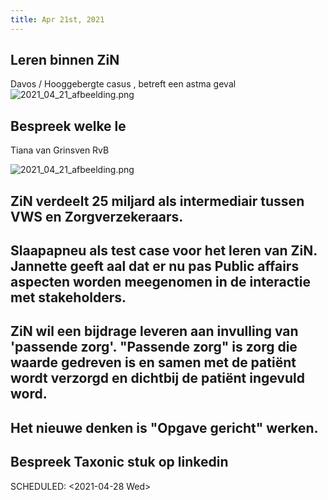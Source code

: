 ```yaml
---
title: Apr 21st, 2021
---
```


## Leren binnen ZiN
Davos / Hooggebergte casus , betreft een astma geval
![2021_04_21_afbeelding.png](https://cdn.logseq.com/%2F8f1ae382-5f18-4f77-89b5-10a6cfda69c53afb3ad9-9682-4cce-93a7-9b0bd74143962021_04_21_afbeelding.png?Expires=4772591352&Signature=DV-MbJsYVtoIk6zlfJ46qiGacZ0~FGJ~tNxPkA8-2l~UJ81HkxfYnIex8Mse8IpPBR~9s1RmUtHeU3B7I73Ie3PdLN-Y4wVnUs1~ozq3q~0NpkSJDSfzENyY17JiccC0OQom7XbEbRSPZyGWDe8txJUeTiX2gcGJYps0NPWq-2kZRCiiSA93no7QjIkwTM6bTGyAtSml1g~dcQz0BxcVHMkceTA2roNIHOOZfgTiEh2XCDnh-gtMfIXkMYyNnwCWgR5IvAgPAGvAhgaHHAe23ukWMwnGmP2zalCodT6xc7xhYECNIupPWOixMJNBWvuGzb3KwJv6cBBQzS9Ln7SKQg__&Key-Pair-Id=APKAJE5CCD6X7MP6PTEA)
## Bespreek welke le
Tiana van Grinsven RvB

![2021_04_21_afbeelding.png](https://cdn.logseq.com/%2F8f1ae382-5f18-4f77-89b5-10a6cfda69c56c6c5d59-5a75-4d0f-9a02-eeb5e8c4b63d2021_04_21_afbeelding.png?Expires=4772591647&Signature=ogGJQQ9iQ9M6BTOSQuzq61WhPFq6~9gRQy5Bw2gMzWb61h5kzyeyI5RUj4M~O5AfaL9NDvBDVET90mMoVlhsUKmXVy-kdCF4j5wB8GR~bUfX~Ogv8TAxm2CPcENMH6Ep6zL7bO1hPhwEjYsTmwvLmbE-zJbUrmwlUvOyGgXZEY3ObCrmCJAt5N4BaAo1e0Pr1722HZKUEteJdfGLfs2HdDLiymK84M-8y5W10jqBIg16RdWvWqKVimSGxWVrjcA9GcFQ-7EZn39Xp8ueBphqnpFgvHa-~DJ3e~wmkauwkuulihm3FVSTLWh-faGueuwJ8RM3ETzkZsmbR5DjcxbsrA__&Key-Pair-Id=APKAJE5CCD6X7MP6PTEA)
## ZiN verdeelt 25 miljard als intermediair tussen VWS en Zorgverzekeraars.
## Slaapapneu als test case voor het leren van ZiN. Jannette geeft aal dat er nu pas Public affairs aspecten worden meegenomen in de interactie met stakeholders.
## ZiN wil een bijdrage leveren aan invulling van 'passende zorg'. "Passende zorg" is zorg die waarde gedreven is en samen met de patiënt wordt verzorgd en dichtbij de patiënt ingevuld word.
## Het nieuwe denken is "Opgave gericht" werken.
## Bespreek Taxonic stuk op linkedin 
SCHEDULED: <2021-04-28 Wed>

